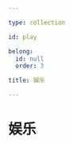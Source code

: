```yaml
---

type: collection

id: play

belong:
  id: null
  order: 3

title: 娱乐

---
```


# 娱乐

<ShowBreadcrumb />

<ShowResources/>
